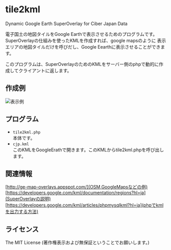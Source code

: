 tile2kml
======================

Dynamic Google Earth SuperOverlay for Ciber Japan Data 

電子国土の地図タイルをGoogle Earthで表示させるためのプログラムです。
SuperOverlayの仕組みを使ったKMLを作成すれば、google mapsのように
表示エリアの地図タイルだけを呼びだし、Google Eearthに表示させることができます。

このプログラムは、SuperOverlayのためのKMLをサーバー側のphpで動的に作成してクライアントに返します。

作成例
------
![表示例](https://raw.github.com/tmizu23/tile2kml/blob/master/cjp.jpg)


プログラム
------
- `tile2kml.php`  
 本体です。
- `cjp.kml`  
 このKMLをGoogleErathで開きます。このKMLからtile2kml.phpを呼び出します。

 
関連情報
--------
[http://ge-map-overlays.appspot.com/](OSM,GoogleMapsなどの例)
[https://developers.google.com/kml/documentation/regions?hl=ja](SuperOverlayの説明)
[https://developers.google.com/kml/articles/phpmysqlkml?hl=ja](phpでkmlを出力する方法)


ライセンス
----------
The MIT License
(著作権表示および無保証ということでお願いします。)
